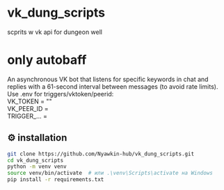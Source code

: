# vk_dung_scripts

scprits w vk api for dungeon well

# only autobaff

An asynchronous VK bot that listens for specific keywords in chat and replies with a 61-second interval between messages (to avoid rate limits).<br>
Use .env for triggers/vktoken/peerid:<br>
VK_TOKEN = ""<br>
VK_PEER_ID = <br>
TRIGGER_... = <br>

## ⚙️ installation

```bash
git clone https://github.com/Nyawkin-hub/vk_dung_scripts.git
cd vk_dung_scripts
python -m venv venv
source venv/bin/activate  # или .\venv\Scripts\activate на Windows
pip install -r requirements.txt

